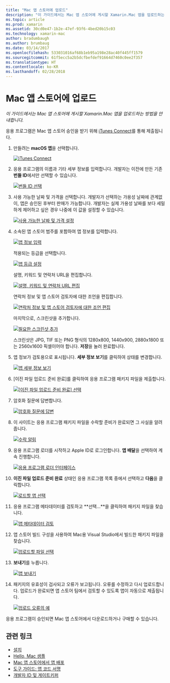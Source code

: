 ```yaml
---
title: "Mac 앱 스토어에 업로드"
description: "이 가이드에서는 Mac 앱 스토어에 게시할 Xamarin.Mac 앱을 업로드하는 방법을 안내합니다."
ms.topic: article
ms.prod: xamarin
ms.assetid: 30cd0e47-1b2e-47ef-93f6-4bed20b15c03
ms.technology: xamarin-mac
author: bradumbaugh
ms.author: brumbaug
ms.date: 03/14/2017
ms.openlocfilehash: 533031016af68b1eb95a198e28ac40f445ff1579
ms.sourcegitcommit: 61f5ecc5a2b5dcfbefdef91664d7460c0ee2f357
ms.translationtype: HT
ms.contentlocale: ko-KR
ms.lasthandoff: 02/28/2018
---
```

# <a name="upload-to-mac-app-store"></a>Mac 앱 스토어에 업로드

_이 가이드에서는 Mac 앱 스토어에 게시할 Xamarin.Mac 앱을 업로드하는 방법을 안내합니다._

응용 프로그램은 Mac 앱 스토어 승인을 받기 위해 [iTunes Connect](http://itunesconnect.apple.com/)를 통해 제출됩니다.

1. 만들려는 **macOS 앱**을 선택합니다. 

    [ ![](uploading-images/image65.png "iTunes Connect")](uploading-images/image65.png)

2. 응용 프로그램의 이름과 기타 세부 정보를 입력합니다. 개발자는 이전에 만든 기존 **번들 ID**에서만 선택할 수 있습니다. 

    [ ![](uploading-images/image66.png "번들 ID 선택")](uploading-images/image66.png)

3. 사용 가능한 날짜 및 가격을 선택합니다. 개발자가 선택하는 가용성 날짜에 관계없이, 앱은 승인된 후부터 판매가 가능합니다. 개발자는 실제 가용성 날짜를 보다 세밀하게 제어하고 싶은 경우 나중에 이 값을 설정할 수 있습니다. 

    [ ![](uploading-images/image67.png "사용 가능한 날짜 및 가격 설정")](uploading-images/image67.png)

4. 소속된 앱 스토어 범주를 포함하여 앱 정보를 입력합니다. 

    [ ![](uploading-images/image68.png "앱 정보 입력")](uploading-images/image68.png) 

    적용되는 등급을 선택합니다. 

    [ ![](uploading-images/image69.png "앱 등급 설정")](uploading-images/image69.png) 

    설명, 키워드 및 연락처 URL을 편집합니다. 

    [ ![](uploading-images/image70.png "설명, 키워드 및 연락처 URL 편집")](uploading-images/image70.png) 

    연락처 정보 및 앱 스토어 검토자에 대한 조언을 편집합니다. 

    [ ![](uploading-images/image71.png "연락처 정보 및 앱 스토어 검토자에 대한 조언 편집")](uploading-images/image71.png) 

    마지막으로, 스크린샷을 추가합니다. 

    [ ![](uploading-images/image72.png "필요한 스크린샷 추가")](uploading-images/image72.png) 

    스크린샷은 JPG, TIF 또는 PNG 형식의 1280x800, 1440x900, 2880x1800 또는 2560x1600 픽셀이어야 합니다. **저장**을 눌러 완료합니다.

5. 앱 정보가 검토용으로 표시됩니다. **세부 정보 보기**를 클릭하여 상태를 변경합니다. 

    [ ![](uploading-images/image73.png "앱 세부 정보 보기")](uploading-images/image73.png)

6. [이진 파일 업로드 준비 완료]를 클릭하여 응용 프로그램 패키지 파일을 제출합니다. 

    [ ![](uploading-images/image74.png "[이진 파일 업로드 준비 완료] 선택")](uploading-images/image74.png)

7. 암호화 질문에 답변합니다. 

    [ ![](uploading-images/image75.png "암호화 질문에 답변")](uploading-images/image75.png)

8. 이 사이트는 응용 프로그램 패키지 파일을 수락할 준비가 완료되면 그 사실을 알려줍니다. 

    [ ![](uploading-images/image76.png "수락 알림")](uploading-images/image76.png)

9. 응용 프로그램 로더를 시작하고 Apple ID로 로그인합니다.
**앱 배달**을 선택하여 계속 진행합니다. 

    [ ![](uploading-images/image77.png "응용 프로그램 로더 인터페이스")](uploading-images/image77.png)

10. **이진 파일 업로드 준비 완료** 상태인 응용 프로그램 목록 중에서 선택하고 **다음**을 클릭합니다. 

    [ ![](uploading-images/image78.png "로드할 앱 선택")](uploading-images/image78.png)

11. 응용 프로그램 메타데이터를 검토하고 **선택...**을 클릭하여 패키지 파일을 찾습니다. 

    [ ![](uploading-images/image79.png "앱 메타데이터 검토")](uploading-images/image79.png)

12. 앱 스토어 빌드 구성을 사용하여 Mac용 Visual Studio에서 빌드한 패키지 파일을 찾습니다. 

    [ ![](uploading-images/image80.png "업로드할 파일 선택")](uploading-images/image80.png)

13. **보내기**를 누릅니다. 

    [ ![](uploading-images/image81.png "앱 보내기")](uploading-images/image81.png)

14. 패키지의 유효성이 검사되고 오류가 보고됩니다. 오류를 수정하고 다시 업로드합니다. 업로드가 완료되면 앱 스토어 팀에서 검토할 수 있도록 앱이 자동으로 제출됩니다. 

    [ ![](uploading-images/image82.png "업로드 오류의 예")](uploading-images/image82.png)

응용 프로그램이 승인되면 Mac 앱 스토어에서 다운로드하거나 구매할 수 있습니다.

## <a name="related-links"></a>관련 링크

- [설치](~//mac/get-started/installation.md)
- [Hello, Mac 샘플](~//mac/get-started/hello-mac.md)
- [Mac 앱 스토어에서 앱 배포](https://developer.apple.com/devcenter/mac/checklist/)
- [도구 가이드: 앱 코드 서명](https://developer.apple.com/library/mac/#documentation/ToolsLanguages/Conceptual/OSXWorkflowGuide/CodeSigning/CodeSigning.html)
- [개발자 ID 및 게이트키퍼](https://developer.apple.com/resources/developer-id/)
